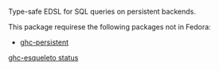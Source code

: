 Type-safe EDSL for SQL queries on persistent backends. 

This package requirese the following packages not in Fedora:

* [ghc-persistent](../ghc-persistent)

[ghc-esqueleto status](https://copr.fedorainfracloud.org/coprs/dshea/bdcs-haskell-deps/package/ghc-esqueleto/status_image/last_build.png)
